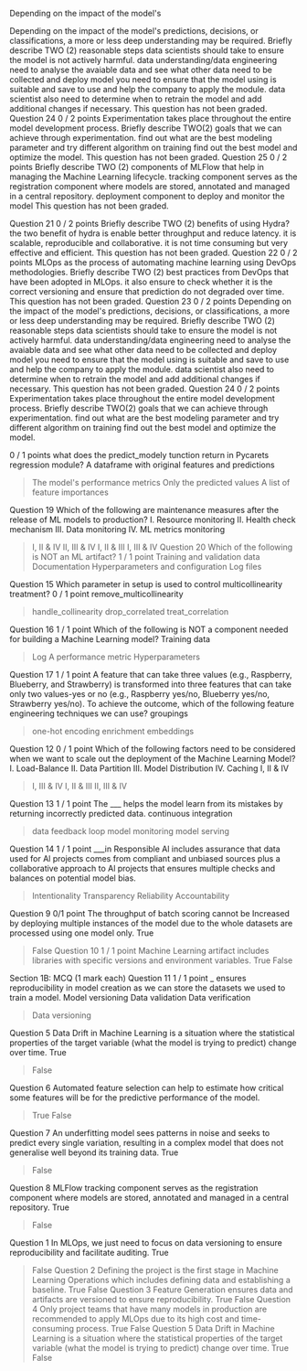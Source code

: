 Depending on the impact of the model's 

Depending on the impact of the model's predictions, decisions, or classifications, a more or less deep understanding may be required. Briefly describe TWO (2) reasonable steps data scientists should take to ensure the model is not actively harmful.
data understanding/data engineering need to analyse the avaiable data and see what other data need to be collected and deploy model you need to ensure that the model using is suitable and save to use and help the company to apply the module. data scientist also need to determine when to retrain the model and add additional changes if necessary.
This question has not been graded.
Question 24
0 / 2 points
Experimentation takes place throughout the entire model development process. Briefly describe TWO(2) goals that we can achieve through experimentation.
find out what are the best modeling parameter and try different algorithm on training find out the best model and optimize the model.
This question has not been graded.
Question 25
0 / 2 points
Briefly describe TWO (2) components of MLFlow that help in managing the Machine Learning lifecycle. tracking component serves as the registration component where models are stored, annotated and managed in a central repository. deployment component to deploy and monitor the model
This question has not been graded.

Question 21
0 / 2 points
Briefly describe TWO (2) benefits of using Hydra?
the two benefit of hydra is enable better throughput and reduce latency. it is scalable, reproducible and collaborative. it is not time consuming but very effective and efficient.
This question has not been graded.
Question 22
0 / 2 points
MLOps as the process of automating machine learning using DevOps methodologies. Briefly describe TWO (2) best practices from DevOps that have been adopted in MLOps.
it also ensure to check whether it is the correct versioning and ensure that prediction do not degraded over time.
This question has not been graded.
Question 23
0 / 2 points
Depending on the impact of the model's predictions, decisions, or classifications, a more or less deep understanding may be required. Briefly describe TWO (2) reasonable steps data scientists should take to ensure the model is not actively harmful.
data understanding/data engineering need to analyse the avaiable data and see what other data need to be collected and deploy model you need to ensure that the model using is suitable and save to use and help the company to apply the module. data scientist also need to determine when to retrain the model and add additional changes if necessary.
This question has not been graded.
Question 24
0 / 2 points
Experimentation takes place throughout the entire model development process. Briefly describe TWO(2) goals that we can achieve through experimentation.
find out what are the best modeling parameter and try different algorithm on training find out the best model and optimize the model.

0 / 1 points
what does the predict_modely tunction return in Pycarets regression module?
A dataframe with original features and predictions
> The model's performance metrics
Only the predicted values
A list of feature importances

Question 19
Which of the following are maintenance measures after the release of ML models to production?
I. Resource monitoring
II. Health check mechanism
III. Data monitoring
IV. ML metrics monitoring
> I, II & IV
II, III & IV
I, II & III
I, III & IV
Question 20
Which of the following is NOT an ML artifact?
1 / 1 point
Training and validation data
Documentation
Hyperparameters and configuration
> Log files

Question 15
Which parameter in setup is used to control multicollinearity treatment?
0 / 1 point
remove_multicollinearity
> handle_collinearity 
drop_correlated
treat_correlation

Question 16
1 / 1 point
Which of the following is NOT a component needed for building a Machine Learning model?
Training data
> Log
A performance metric
Hyperparameters

Question 17
1 / 1 point
A feature that can take three values (e.g., Raspberry, Blueberry, and Strawberry) is transformed into three features that can take only two values-yes or no (e.g., Raspberry yes/no, Blueberry yes/no, Strawberry yes/no). To achieve the outcome, which of the following feature engineering techniques we can use?
groupings 
> one-hot encoding 
enrichment
embeddings

Question 12
0 / 1 point
Which of the following factors need to be considered when we want to scale out the deployment of the Machine Learning Model?
I. Load-Balance
II. Data Partition
III. Model Distribution
IV. Caching
I, II & IV
> I, III & IV
I, II & III
II, III & IV

Question 13
1 / 1 point
The ___ helps the model learn from its mistakes by returning incorrectly predicted data.
continuous integration
> data feedback loop
model monitoring 
model serving

Question 14
1 / 1 point
___in Responsible Al includes assurance that data used for Al projects comes from compliant
and unbiased sources plus a collaborative approach to Al projects that ensures multiple checks and balances on potential model bias.

> Intentionality
Transparency
Reliability
Accountability

Question 9
0/1 point
The throughput of batch scoring cannot be Increased by deploying multiple instances of the model due to the whole datasets are processed using one model only.
True
> False
Question 10
1 / 1 point
Machine Learning artifact includes libraries with specific versions and environment variables.
> True
False

Section 1B: MCQ (1 mark each)
Question 11
1 / 1 point
_ ensures reproducibility in model creation as we can store the datasets we used
to train a model.
Model versioning
Data validation
Data verification
> Data versioning

Question 5
Data Drift in Machine Learning is a situation where the statistical properties of the target variable (what the model is trying to predict) change over time.
True
> False

Question 6
Automated feature selection can help to estimate how critical some features will be for the predictive performance of the model.
> True
False

Question 7
An underfitting model sees patterns in noise and seeks to predict every single variation, resulting in a complex model that does not generalise well beyond its training data.
True
> False

Question 8
MLFlow tracking component serves as the registration component where models are stored, annotated and managed in a central repository.
True
> False

Question 1
In MLOps, we just need to focus on data versioning to ensure reproducibility and facilitate auditing.
True
> False
Question 2
Defining the project is the first stage in Machine Learning Operations which includes defining data and establishing a baseline.
True
> False
Question 3
Feature Generation ensures data and artifacts are versioned to ensure reproducibility.
True
> False
Question 4
Only project teams that have many models in production are recommended to apply MLOps due to its high cost and time-consuming process.
True
> False
Question 5
Data Drift in Machine Learning is a situation where the statistical properties of the target variable (what the model is trying to predict) change over time.
True
> False
